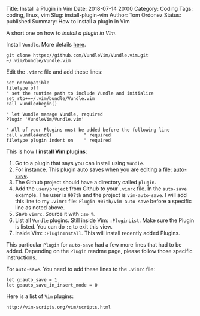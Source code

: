 Title: Install a Plugin in Vim
Date: 2018-07-14 20:00
Category: Coding
Tags: coding, linux, vim
Slug: install-plugin-vim
Author: Tom Ordonez
Status: published
Summary: How to install a plugin in Vim

A short one on how to *install a plugin in Vim*.

Install `Vundle`. More details <a href="https://github.com/VundleVim/Vundle.vim" target="_blank">here</a>.

    git clone https://github.com/VundleVim/Vundle.vim.git ~/.vim/bundle/Vundle.vim

Edit the `.vimrc` file and add these lines:

    set nocompatible
    filetype off
    " set the runtime path to include Vundle and initialize
    set rtp+=~/.vim/bundle/Vundle.vim
    call vundle#begin()

    " let Vundle manage Vundle, required
    Plugin 'VundleVim/Vundle.vim'

    " All of your Plugins must be added before the following line
    call vundle#end()            " required
    filetype plugin indent on    " required

This is how I **install Vim plugins**:

1. Go to a plugin that says you can install using `Vundle`.
2. For instance. This plugin auto saves when you are editing a file: <a href="https://github.com/907th/vim-auto-save" target="_blank">auto-save</a>.
3. The Github project should have a directory called `plugin`.
4. Add the `user/project` from Github to your `.vimrc` file. In the `auto-save` example. The user is `907th` and the project is `vim-auto-save`. I will add this line to my `.vimrc` file: `Plugin 907th/vim-auto-save` before a specific line as noted above.
5. Save `vimrc`. Source it with `:so %`.
6. List all `Vundle` plugins. Still inside Vim: `:PluginList`. Make sure the Plugin is listed. You can do `:q` to exit this view.
7. Inside Vim: `:PluginInstall`. This will install recently added Plugins.

This particular `Plugin` for `auto-save` had a few more lines that had to be added. Depending on the `Plugin` readme page, please follow those specific instructions.

For `auto-save`. You need to add these lines to the `.vimrc` file:

    let g:auto_save = 1
    let g:auto_save_in_insert_mode = 0

Here is a list of `Vim` plugins:

    http://vim-scripts.org/vim/scripts.html

